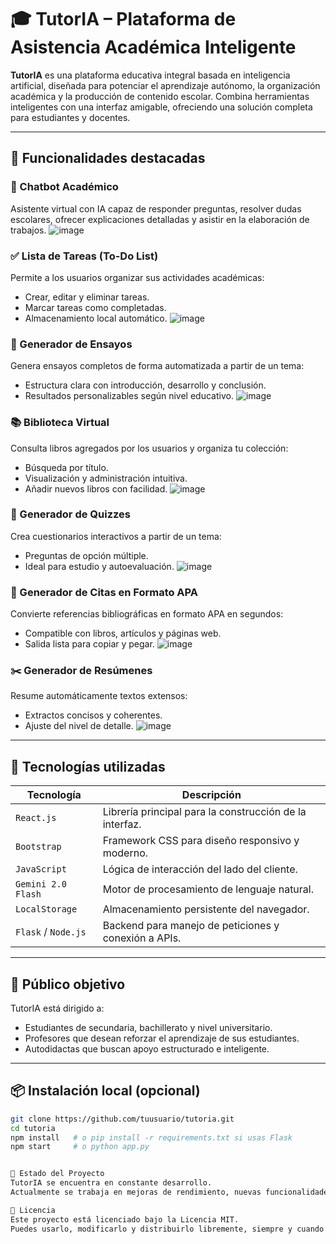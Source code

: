 # 🎓 TutorIA – Plataforma de Asistencia Académica Inteligente

**TutorIA** es una plataforma educativa integral basada en inteligencia artificial, diseñada para potenciar el aprendizaje autónomo, la organización académica y la producción de contenido escolar. Combina herramientas inteligentes con una interfaz amigable, ofreciendo una solución completa para estudiantes y docentes.

---

## 🚀 Funcionalidades destacadas

### 🤖 Chatbot Académico
Asistente virtual con IA capaz de responder preguntas, resolver dudas escolares, ofrecer explicaciones detalladas y asistir en la elaboración de trabajos.
![image](https://github.com/user-attachments/assets/04047663-6a5f-42b1-82ec-a6871841617a)

### ✅ Lista de Tareas (To-Do List)
Permite a los usuarios organizar sus actividades académicas:
- Crear, editar y eliminar tareas.
- Marcar tareas como completadas.
- Almacenamiento local automático.
![image](https://github.com/user-attachments/assets/6d7ae012-e32d-467d-85b5-2b06aad2927d)

### 📝 Generador de Ensayos
Genera ensayos completos de forma automatizada a partir de un tema:
- Estructura clara con introducción, desarrollo y conclusión.
- Resultados personalizables según nivel educativo.
![image](https://github.com/user-attachments/assets/ee009456-54fe-4a97-9ac1-0da294213eb8)

### 📚 Biblioteca Virtual
Consulta libros agregados por los usuarios y organiza tu colección:
- Búsqueda por título.
- Visualización y administración intuitiva.
- Añadir nuevos libros con facilidad.
![image](https://github.com/user-attachments/assets/f1535902-9f24-4e97-8b1f-dd9728f2b2da)

### 🧠 Generador de Quizzes
Crea cuestionarios interactivos a partir de un tema:
- Preguntas de opción múltiple.
- Ideal para estudio y autoevaluación.
![image](https://github.com/user-attachments/assets/03d837a1-72b2-4c6c-8dfb-dbcaf6cb718e)

### 🧾 Generador de Citas en Formato APA
Convierte referencias bibliográficas en formato APA en segundos:
- Compatible con libros, artículos y páginas web.
- Salida lista para copiar y pegar.
![image](https://github.com/user-attachments/assets/aac7505c-ffab-4c62-8c2e-b3f68825b7d8)

### ✂️ Generador de Resúmenes
Resume automáticamente textos extensos:
- Extractos concisos y coherentes.
- Ajuste del nivel de detalle.
![image](https://github.com/user-attachments/assets/73984225-56d6-41f1-968d-bd3689969edb)

---

## 🧰 Tecnologías utilizadas

| Tecnología            | Descripción                                      |
|------------------------|--------------------------------------------------|
| `React.js`             | Librería principal para la construcción de la interfaz. |
| `Bootstrap`            | Framework CSS para diseño responsivo y moderno. |
| `JavaScript`           | Lógica de interacción del lado del cliente.     |
| `Gemini 2.0 Flash`     | Motor de procesamiento de lenguaje natural.     |
| `LocalStorage`         | Almacenamiento persistente del navegador.       |
| `Flask` / `Node.js`    | Backend para manejo de peticiones y conexión a APIs. |

---

## 👥 Público objetivo

TutorIA está dirigido a:
- Estudiantes de secundaria, bachillerato y nivel universitario.
- Profesores que desean reforzar el aprendizaje de sus estudiantes.
- Autodidactas que buscan apoyo estructurado e inteligente.

---

## 📦 Instalación local (opcional)

```bash
git clone https://github.com/tuusuario/tutoria.git
cd tutoria
npm install   # o pip install -r requirements.txt si usas Flask
npm start     # o python app.py


📌 Estado del Proyecto
TutorIA se encuentra en constante desarrollo.
Actualmente se trabaja en mejoras de rendimiento, nuevas funcionalidades educativas y optimización del uso de Gemini 2.0 Flash.

📄 Licencia
Este proyecto está licenciado bajo la Licencia MIT.
Puedes usarlo, modificarlo y distribuirlo libremente, siempre y cuando se otorgue el crédito correspondiente.
